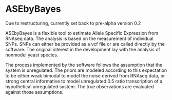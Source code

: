 # ASEbyBayes

Due to restructuring, currently set back to pre-alpha version 0.2

ASEbyBayes is a flexible tool to estimate Allele Specific Expression from RNAseq data.
The analysis is based on the measurement of individual SNPs. SNPs can either be provided as a vcf file or are called directly by the software. The original interest in the development lay with the analysis of nonmodel yeast species. 

The process implemented by the software follows the assumption that the system is unregulated. The priors are modeled according to this expectation to be either weak bimodal to model the noise derived from RNAseq data, or strong central informative to model unregulated 0.5 ratio transcription of a hypothetical unregulated system. The true observations are evaluated against those assumptions.






